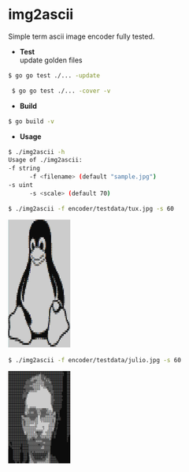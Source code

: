 # img2ascii
 Simple term ascii image encoder fully tested.

 * **Test** \
 update golden files
 ```sh
 $ go go test ./... -update
 ``` 

```sh
 $ go go test ./... -cover -v
 ``` 

 * **Build**
 ```sh
 $ go build -v
 ```

 * **Usage**

  ```sh
$ ./img2ascii -h
Usage of ./img2ascii:
  -f string
        -f <filename> (default "sample.jpg")
  -s uint
        -s <scale> (default 70)
```

```sh
$ ./img2ascii -f encoder/testdata/tux.jpg -s 60
```

<img src="results/enctux.PNG" width="25%">

```sh
$ ./img2ascii -f encoder/testdata/julio.jpg -s 60
```

<img src="results/encjulio.PNG" width="25%">


